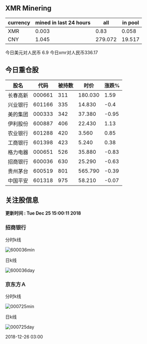 ## XMR Minering

|currency|mined in last 24 hours|all|in pool|
|---|---|---|---|
|XMR|0.003|0.83|0.058|
|CNY|1.045|279.072|19.517|

今日美元对人民币 6.9	今日xmr对人民币336.17


## 今日重仓股 

|股名|代码|被持数|时价|涨跌%|
|---|---|---|---|---|
|长春高新|000661|311|180.030|1.59|
|兴业银行|601166|335|14.830|-0.4|
|美的集团|000333|342|37.380|-0.95|
|伊利股份|600887|406|22.430|1.13|
|农业银行|601288|420|3.560|0.85|
|工商银行|601398|423|5.240|0.38|
|格力电器|000651|526|35.880|-0.83|
|招商银行|600036|630|25.290|-0.63|
|贵州茅台|600519|801|565.790|-0.39|
|中国平安|601318|975|58.210|-0.07|

## 关注股信息
**更新时间 : Tue Dec 25 15:00:11 2018**
### 招商银行 
分时k线

![600036min](http://image.sinajs.cn/newchart/min/n/sh600036.gif)

日k线

![600036day](http://image.sinajs.cn/newchart/daily/n/sh600036.gif)

### 京东方Ａ 
分时k线

![000725min](http://image.sinajs.cn/newchart/min/n/sz000725.gif)

日k线

![000725day](http://image.sinajs.cn/newchart/daily/n/sz000725.gif)

2018-12-26 03:00